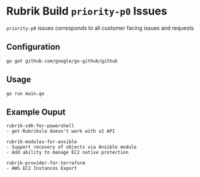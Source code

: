 # Rubrik Build `priority-p0` Issues

`priority-p0` issues corresponds to all customer facing issues and requests

## Configuration

`go get github.com/google/go-github/github`

## Usage

`go run main.go`


## Example Ouput
```
rubrik-sdk-for-powershell
- get-Rubriksla doesn't work with v2 API

rubrik-modules-for-ansible
- Support recovery of objects via Ansible module
- Add ability to manage EC2 native protection

rubrik-provider-for-terraform
- AWS EC2 Instances Export
```